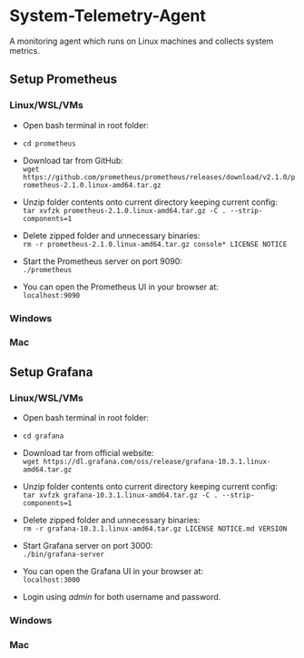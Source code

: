 # System-Telemetry-Agent
A monitoring agent which runs on Linux machines and collects system metrics.


## Setup Prometheus

### Linux/WSL/VMs

* Open bash terminal in root folder:

* `cd prometheus`

* Download tar from GitHub:  
    `wget https://github.com/prometheus/prometheus/releases/download/v2.1.0/prometheus-2.1.0.linux-amd64.tar.gz`

* Unzip folder contents onto current directory keeping current config: <br>
    `tar xvfzk prometheus-2.1.0.linux-amd64.tar.gz -C . --strip-components=1`

* Delete zipped folder and unnecessary binaries: <br>
    `rm -r prometheus-2.1.0.linux-amd64.tar.gz console* LICENSE NOTICE`

* Start the Prometheus server on port 9090: <br>
    `./prometheus`

* You can open the Prometheus UI in your browser at: <br>
    `localhost:9090`


### Windows


### Mac


## Setup Grafana

### Linux/WSL/VMs

* Open bash terminal in root folder:

* `cd grafana`

* Download tar from official website:  
    `wget https://dl.grafana.com/oss/release/grafana-10.3.1.linux-amd64.tar.gz`

* Unzip folder contents onto current directory keeping current config: <br>
    `tar xvfzk grafana-10.3.1.linux-amd64.tar.gz -C . --strip-components=1`

* Delete zipped folder and unnecessary binaries: <br>
    `rm -r grafana-10.3.1.linux-amd64.tar.gz LICENSE NOTICE.md VERSION`

* Start Grafana server on port 3000: <br>
    `./bin/grafana-server`

* You can open the Grafana UI in your browser at: <br>
    `localhost:3000`

* Login using _admin_ for both username and password.


### Windows


### Mac
